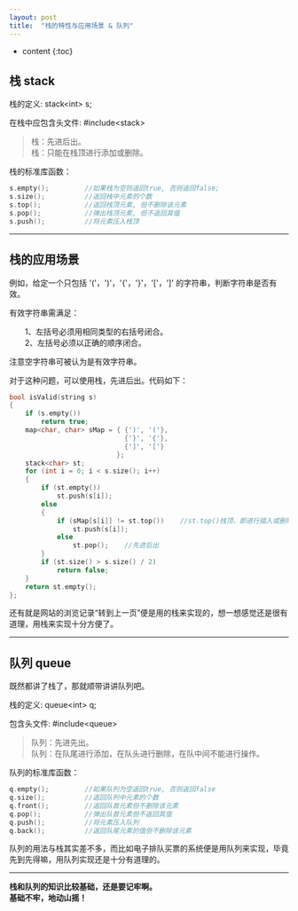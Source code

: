 ```yaml
---
layout: post
title:  "栈的特性与应用场景 & 队列"
---
```


* content
{:toc}

## 栈 stack

栈的定义: stack&lt;int&gt; s;

在栈中应包含头文件: #include&lt;stack&gt; 

> 栈：先进后出。
> <br/>栈：只能在栈顶进行添加或删除。

栈的标准库函数：

``` c++
s.empty();         //如果栈为空则返回true, 否则返回false;
s.size();          //返回栈中元素的个数
s.top();           //返回栈顶元素, 但不删除该元素
s.pop();           //弹出栈顶元素, 但不返回其值
s.push();          //将元素压入栈顶
```

<!-- more --> <!-- 摘要预览与正文的分隔符 -->

---

## 栈的应用场景

例如，给定一个只包括 '('，')'，'{'，'}'，'['，']' 的字符串，判断字符串是否有效。

有效字符串需满足：

&emsp;&emsp;1、左括号必须用相同类型的右括号闭合。
<br/>&emsp;&emsp;2、左括号必须以正确的顺序闭合。

注意空字符串可被认为是有效字符串。

对于这种问题，可以使用栈，先进后出。代码如下：

``` c++
bool isValid(string s) 
{
    if (s.empty()) 
        return true;
    map<char, char> sMap = { {')', '('},
                             {'}', '{'},
                             {']', '['}
                           };
    stack<char> st;
    for (int i = 0; i < s.size(); i++) 
    {
        if (st.empty()) 
            st.push(s[i]);
        else 
        {
            if (sMap[s[i]] != st.top())    //st.top()栈顶，即进行插入或删除操作的一段
                st.push(s[i]);
            else 
                st.pop();    //先进后出
        }
        if (st.size() > s.size() / 2) 
            return false;
    }
    return st.empty();
};
```

还有就是网站的浏览记录“转到上一页”便是用的栈来实现的，想一想感觉还是很有道理，用栈来实现十分方便了。

---

## 队列 queue

既然都讲了栈了，那就顺带讲讲队列吧。

栈的定义: queue&lt;int&gt; q;

包含头文件: #include&lt;queue&gt;

> 队列：先进先出。
> <br/>队列：在队尾进行添加，在队头进行删除，在队中间不能进行操作。

队列的标准库函数：

``` c++
q.empty();         //如果队列为空返回true, 否则返回false     
q.size();          //返回队列中元素的个数
q.front();         //返回队首元素但不删除该元素
q.pop();           //弹出队首元素但不返回其值
q.push();          //将元素压入队列
q.back();          //返回队尾元素的值但不删除该元素
```

队列的用法与栈其实差不多，而比如电子排队买票的系统便是用队列来实现，毕竟先到先得嘛，用队列实现还是十分有道理的。

---

**栈和队列的知识比较基础，还是要记牢啊。**
**<br/>基础不牢，地动山摇！**
